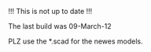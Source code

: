 !!! This is not up to date !!!

The last build was 09-March-12

PLZ use the *.scad for the newes models.